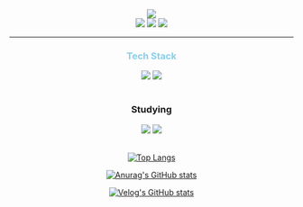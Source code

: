<div align="center"><a href="https://github.com/TaeyoungYou"><img src="https://capsule-render.vercel.app/api?type=waving&color=gradient&customColorList=20&height=200&section=header&text=Taeyoung%20You&fontSize=55&fontColor=FFFFFF&fontAlign=70&fontAlignY=40&desc=Side%20Project%20Storage&descAlign=80&descAlignY=60&theme=tokyonight" /></a></div>

<div align="center">
<a href="https://velog.io/@taeyoung4778/posts" target="_blank"><img src="https://img.shields.io/badge/Velog-141414?style=flat-square&logo=velog&logoColor=white"/></a> <a href="https://www.instagram.com/big._.zer0/" target="_blank"><img src="https://img.shields.io/badge/instagram-141414?style=flat-square&logo=instagram&logoColor=white"/></a> <a href="mailto:taeyoung.you12@gmail.com" target="_blank"><img src="https://img.shields.io/badge/taeyoung.you12@gmail.com-141414?style=flat-square&logo=gmail&logoColor=white&link=mailto:taeyoung.you12@gmail.com"/></a>
</div>
<hr/>
<div align="center"><span style="color:skyblue">
  
### Tech Stack

</span></div>
<div align="center">
<img src="https://img.shields.io/badge/Java-20232a.svg?style=for-the-badge&logo=Oracle&logoColor=F80000" />
<img src="https://img.shields.io/badge/PostgreSQL-20232a.svg?style=for-the-badge&logo=PostgreSQL&logoColor=4169E1" />
</div>

</br>
<div align="center">

### Studying

</div>
<div align="center">
<img src="https://img.shields.io/badge/Data%20Structure-20232a.svg?style=for-the-badge&logo=DataStax&logoColor=000000" />
<img src="https://img.shields.io/badge/Algorithms-20232a.svg?style=for-the-badge&logo=The-Algorithms&logoColor=00BCB4" />

</div>
</br>
<div align="center"><a href="https://github.com/TaeyoungYou">
  
[![Top Langs](https://github-readme-stats.vercel.app/api/top-langs/?username=TaeyoungYou&theme=holi)](https://github.com/anuraghazra/github-readme-stats)

</a></div>
<div align="center"><a href="https://github.com/TaeyoungYou">
  
![Anurag's GitHub stats](https://github-readme-stats.vercel.app/api?username=TaeyoungYou&hide=contribs,prs&theme=holi&show_icons=true)

</a></div>
<div align="center">

[![Velog's GitHub stats](https://velog-readme-stats.vercel.app/api?name=taeyoung4778)](https://velog.io/@taeyoung4778/posts)

</div>
